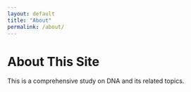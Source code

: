 ```yaml
---
layout: default
title: "About"
permalink: /about/
---
```


# About This Site

This is a comprehensive study on DNA and its related topics.
